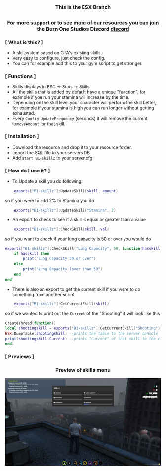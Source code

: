 
## <h3 align='center'>This is the ESX Branch</h3>
## <h3 align='center'>For more support or to see more of our resources you can join the Burn One Studios Discord <a href='https://discord.gg/yKyN9Q3Vmy'>discord</a></h3>

### [ What is this? ]
- A skillsystem based on GTA's existing skills.
- Very easy to configure, just check the config.
- You can for example add this to your gym script to get stronger.

### [ Functions ]
- Skills displays in ESC -> Stats -> Skills
- All the skills that is added by default have a unique "function", for example if you run your stamina will increase by the time.
- Depending on the skill level your character will perform the skill better, for example if your stamina is high you can run longer without getting exhausted.
- Every ``Config.UpdateFrequency`` (seconds) it will remove the current ``RemoveAmount`` for that skill.

### [ Installation ]
- Download the resource and drop it to your resource folder.
- Import the SQL file to your servers DB
- Add ``start B1-skillz`` to your server.cfg

### [ How do I use it? ]
- To Update a skill you do following:
```lua
    exports["B1-skillz"]:UpdateSkill(skill, amount)
```
  so if you were to add 2% to Stamina you do
```lua
    exports["B1-skillz"]:UpdateSkill("Stamina", 2)
```

- An export to check to see if a skill is equal or greater than a value
```lua
    exports["B1-skillz"]:CheckSkill(skill, val)
```

so if you want to check if your lung capacity is 50 or over you would do
```lua
exports["B1-skillz"]:CheckSkill("Lung Capacity", 50, function(hasskill)
    if hasskill then
        print("Lung Capacity 50 or over")
    else
        print("Lung Capacity lover than 50")
    end
end)
```

- There is also an export to get the current skill if you were to do something from another script
```lua
    exports["B1-skillz"]:GetCurrentSkill(skill)
```

so if we wanted to print out the `Current` of the "Shooting" it will look like this
```lua
CreateThread(function()
local shootingskill = exports["B1-skillz"]:GetCurrentSkill("Shooting")
ESX.DumpTable(shootingskill) --prints the table to the server console
print(shootingskill.Current) --prints "Current" of that skill to the clients console
end)
```
### [ Previews ]

<h3 align='center'>Preview of skills menu</h3>
<p align="center">
    <img src="https://raw.githubusercontent.com/Kingsage311/Kingsage311/main/assets/skillmenuprev.png"/>
</p>